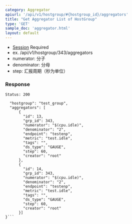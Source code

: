 ```yaml
---
category: Aggregator
apiurl: '/api/v1/hostgroup/#{hostgroup_id}/aggregators'
title: "Get Aggregator List of HostGroup"
type: 'GET'
sample_doc: 'aggregator.html'
layout: default
---
```


* [Session](#/authentication) Required
* ex. /api/v1/hostgroup/343/aggregators
* numerator: 分子
* denominator: 分母
* step: 汇报周期（秒为单位）

### Response

```Status: 200```
```{
  "hostgroup": "test_group",
  "aggregators": [
      {
        "id": 13,
        "grp_id": 343,
        "numerator": "$(cpu.idle)",
        "denominator": "2",
        "endpoint": "testenp",
        "metric": "test.idle",
        "tags": "",
        "ds_type": "GAUGE",
        "step": 60,
        "creator": "root"
      },
      {
        "id": 14,
        "grp_id": 343,
        "numerator": "$(cpu.idle)",
        "denominator": "2",
        "endpoint": "testenp",
        "metric": "test.idle",
        "tags": "",
        "ds_type": "GAUGE",
        "step": 60,
        "creator": "root"
      }]
}```